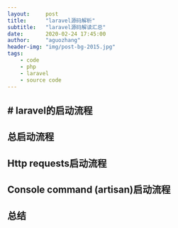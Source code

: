 ```yaml
---
layout:     post
title:      "laravel源码解析"
subtitle:   "laravel源码解读汇总"
date:       2020-02-24 17:45:00
author:     "aguozhang"
header-img: "img/post-bg-2015.jpg"
tags:
    - code
    - php
    - laravel
    - source code
---
```


## # laravel的启动流程



## 总启动流程



## Http requests启动流程



## Console command (artisan)启动流程



## 总结

